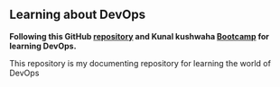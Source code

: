 ## Learning about DevOps

**Following this GitHub **[repository](https://github.com/MichaelCade/90DaysOfDevOps)** and Kunal kushwaha [Bootcamp](https://www.youtube.com/playlist?list=PL9gnSGHSqcnoqBXdMwUTRod4Gi3eac2Ak) for learning DevOps.**

This repository is my documenting repository for learning the world of DevOps
